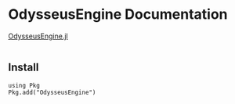 # OdysseusEngine Documentation

[OdysseusEngine.jl](https://github.com/OmegaLambda1998/OdysseusEngine.jl)

```@contents
```

## Install
```
using Pkg
Pkg.add("OdysseusEngine")
```
